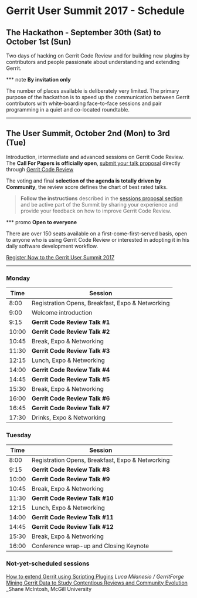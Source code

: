 # Gerrit User Summit 2017 - Schedule

## The Hackathon - September 30th (Sat) to October 1st (Sun)

Two days of hacking on Gerrit Code Review and for building new plugins
by contributors and people passionate about understanding and extending
Gerrit.

*** note
__By invitation only__

The number of places available is deliberately very limited.
The primary purpose of the hackathon is to speed up the communication
between Gerrit contributors with white-boarding face-to-face sessions
and pair programming in a quiet and co-located
roundtable.
***

## The User Summit, October 2nd (Mon) to 3rd (Tue)

Introduction, intermediate and advanced sessions on Gerrit Code Review.
The **Call For Papers is officially open**, [submit your talk proposal](cfp.md)
directly through [Gerrit Code Review](https://gerrit-review.googlesource.com/#/admin/projects/summit/2017)

The voting and final **selection of the agenda is totally driven by Community**,
the review score defines the chart of best rated talks.

> **Follow the instructions** described in the [sessions proposal section](cfp.md)
> and be active part of the Summit by sharing your experience and provide
> your feedback on how to improve Gerrit Code Review.

*** promo
__Open to everyone__

There are over 150 seats available on a first-come-first-served basis,
open to anyone who is using Gerrit Code Review or interested in adopting
it in his daily software development workflow.

[Register Now to the Gerrit User Summit 2017](https://www.eventbrite.co.uk/e/gerrit-user-summit-2017-tickets-34486175078)
***

### Monday

| Time  | Session                                          |
|-------|--------------------------------------------------|
|  8:00 | Registration Opens, Breakfast, Expo & Networking |
|  9:00 | Welcome introduction                             |
|  9:15 | **Gerrit Code Review Talk #1**                   |
| 10:00 | **Gerrit Code Review Talk #2**                   |
| 10:45 | Break, Expo & Networking                         |
| 11:30 | **Gerrit Code Review Talk #3**                   |
| 12:15 | Lunch, Expo & Networking                         |
| 14:00 | **Gerrit Code Review Talk #4**                   |
| 14:45 | **Gerrit Code Review Talk #5**                   |
| 15:30 | Break, Expo & Networking                         |
| 16:00 | **Gerrit Code Review Talk #6**                   |
| 16:45 | **Gerrit Code Review Talk #7**                   |
| 17:30 | Drinks, Expo & Networking                        |

### Tuesday

| Time  | Session                                          |
|-------|--------------------------------------------------|
|  8:00 | Registration Opens, Breakfast, Expo & Networking |
|  9:15 | **Gerrit Code Review Talk #8**                   |
| 10:00 | **Gerrit Code Review Talk #9**                   |
| 10:45 | Break, Expo & Networking                         |
| 11:30 | **Gerrit Code Review Talk #10**                  |
| 12:15 | Lunch, Expo & Networking                         |
| 14:00 | **Gerrit Code Review Talk #11**                  |
| 14:45 | **Gerrit Code Review Talk #12**                  |
| 15:30 | Break, Expo & Networking                         |
| 16:00 | Conference wrap-up and Closing Keynote           |

### Not-yet-scheduled sessions

[How to extend Gerrit using Scripting Plugins](sessions/gerrit-scripting-plugins.md) _Luca Milanesio / GerritForge_
[Mining Gerrit Data to Study Contentious Reviews and Community Evolution](sessions/mining_gerrit.md) _Shane McIntosh, McGill University
